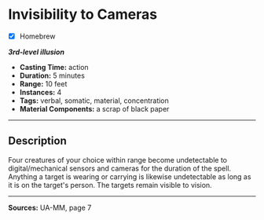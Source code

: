 # Invisibility to Cameras
- [x] Homebrew

***3rd-level illusion***
- **Casting Time:** action
- **Duration:** 5 minutes
- **Range:** 10 feet
- **Instances:** 4
- **Tags:** verbal, somatic, material, concentration
- **Material Components:** a scrap of black paper

---

## Description
Four creatures of your choice within range become undetectable to digital/mechanical sensors and cameras for the duration of the spell.
Anything a target is wearing or carrying is likewise undetectable as long as it is on the target's person.
The targets remain visible to vision.

---

**Sources:** UA-MM, page 7
